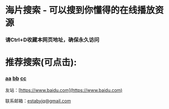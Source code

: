 # 海片搜索 - 可以搜到你懂得的在线播放资源   
### 请Ctrl+D收藏本网页地址，确保永久访问  

# 推荐搜索(可点击):

### [aa](https://www.baidu.com/s?wd=aa) [bb](https://www.baidu.com/s?wd=bb) [cc](https://www.baidu.com/s?wd=cc)

友站：[https://www.baidu.com](https://www.baidu.com)

联系邮箱：[estabyjq@gmail.com](estabyjq@gmail.com)